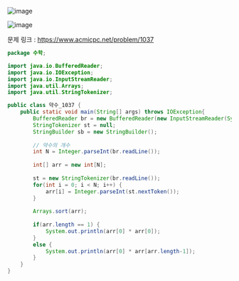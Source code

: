 ![image](https://user-images.githubusercontent.com/74396651/162575805-d8dd3309-51d1-46a7-8f01-a48198959a05.png)

![image](https://user-images.githubusercontent.com/74396651/162575813-8ee03ab7-f9f4-4a16-909c-4abdb9205ad6.png)



문제 링크 : https://www.acmicpc.net/problem/1037

```java
package 수학;

import java.io.BufferedReader;
import java.io.IOException;
import java.io.InputStreamReader;
import java.util.Arrays;
import java.util.StringTokenizer;

public class 약수_1037 {
	public static void main(String[] args) throws IOException{
		BufferedReader br = new BufferedReader(new InputStreamReader(System.in));
		StringTokenizer st = null;
		StringBuilder sb = new StringBuilder();
		
		// 약수의 개수
		int N = Integer.parseInt(br.readLine());
		
		int[] arr = new int[N];
		
		st = new StringTokenizer(br.readLine());
		for(int i = 0; i < N; i++) {
			arr[i] = Integer.parseInt(st.nextToken());
		}
		
		Arrays.sort(arr);
		
		if(arr.length == 1) {
			System.out.println(arr[0] * arr[0]);
		}
		else {
			System.out.println(arr[0] * arr[arr.length-1]);
		}
	}
}

```
